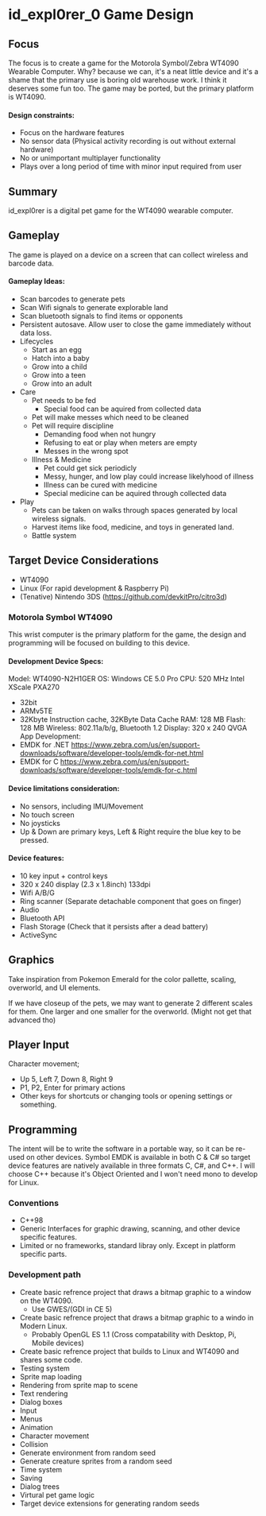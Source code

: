 # id_expl0rer_0 Game Design

## Focus

The focus is to create a game for the Motorola Symbol/Zebra WT4090 Wearable Computer.
Why? because we can, it's a neat little device and it's a shame that the primary use is boring old warehouse work. I think it deserves some fun too.
The game may be ported, but the primary platform is WT4090.

#### Design constraints:
- Focus on the hardware features
- No sensor data (Physical activity recording is out without external hardware)
- No or unimportant multiplayer functionality
- Plays over a long period of time with minor input required from user


## Summary

id_expl0rer is a digital pet game for the WT4090 wearable computer.


## Gameplay

The game is played on a device on a screen that can collect wireless and barcode data.

#### Gameplay Ideas:
- Scan barcodes to generate pets
- Scan Wifi signals to generate explorable land
- Scan bluetooth signals to find items or opponents
- Persistent autosave. Allow user to close the game immediately without data loss.
- Lifecycles
  - Start as an egg
  - Hatch into a baby
  - Grow into a child
  - Grow into a teen
  - Grow into an adult
- Care
  - Pet needs to be fed
    - Special food can be aquired from collected data
  - Pet will make messes which need to be cleaned
  - Pet will require discipline 
    - Demanding food when not hungry
    - Refusing to eat or play when meters are empty
    - Messes in the wrong spot
  - Illness & Medicine
    - Pet could get sick periodicly
    - Messy, hunger, and low play could increase likelyhood of illness
    - Illness can be cured with medicine
    - Special medicine can be aquired through collected data
- Play
  - Pets can be taken on walks through spaces generated by local wireless signals.
  - Harvest items like food, medicine, and toys in generated land.
  - Battle system


## Target Device Considerations 

- WT4090
- Linux (For rapid development & Raspberry Pi)
- (Tenative) Nintendo 3DS (https://github.com/devkitPro/citro3d)

### Motorola Symbol WT4090

This wrist computer is the primary platform for the game, the design and programming will be focused on building to this device. 

#### Development Device Specs:

Model: WT4090-N2H1GER
OS: Windows CE 5.0 Pro
CPU: 520 MHz Intel XScale PXA270
- 32bit
- ARMv5TE
- 32Kbyte Instruction cache, 32KByte Data Cache
RAM: 128 MB
Flash: 128 MB
Wireless: 802.11a/b/g, Bluetooth 1.2
Display: 320 x 240 QVGA
App Development:
- EMDK for .NET https://www.zebra.com/us/en/support-downloads/software/developer-tools/emdk-for-net.html
- EMDK for C https://www.zebra.com/us/en/support-downloads/software/developer-tools/emdk-for-c.html

#### Device limitations consideration:

- No sensors, including IMU/Movement
- No touch screen
- No joysticks
- Up & Down are primary keys, Left & Right require the blue key to be pressed.

#### Device features:

- 10 key input + control keys
- 320 x 240 display (2.3 x 1.8inch) 133dpi
- Wifi A/B/G
- Ring scanner (Separate detachable component that goes on finger)
- Audio
- Bluetooth API
- Flash Storage (Check that it persists after a dead battery)
- ActiveSync

## Graphics

Take inspiration from Pokemon Emerald for the color pallette, scaling, overworld, and UI elements.

If we have closeup of the pets, we may want to generate 2 different scales for them. One larger and one smaller for the overworld.
(Might not get that advanced tho)


## Player Input

Character movement;
- Up 5, Left 7, Down 8, Right 9
- P1, P2, Enter for primary actions
- Other keys for shortcuts or changing tools or opening settings or something.



## Programming

The intent will be to write the software in a portable way, so it can be re-used on other devices. Symbol EMDK is available in both C & C# so target device features are natively available in three formats C, C#, and C++. I will choose C++ because it's Object Oriented and I won't need mono to develop for Linux.


### Conventions

- C++98
- Generic Interfaces for graphic drawing, scanning, and other device specific features.
- Limited or no frameworks, standard libray only. Except in platform specific parts.


### Development path
- Create basic refrence project that draws a bitmap graphic to a window on the WT4090.
  - Use GWES/(GDI in CE 5)
- Create basic refrence project that draws a bitmap graphic to a windo in Modern Linux.
  - Probably OpenGL ES 1.1 (Cross compatability with Desktop, Pi, Mobile devices)
- Create basic refrence project that builds to Linux and WT4090 and shares some code.
- Testing system
- Sprite map loading
- Rendering from sprite map to scene
- Text rendering
- Dialog boxes
- Input
- Menus
- Animation
- Character movement
- Collision
- Generate environment from random seed
- Generate creature sprites from a random seed
- Time system
- Saving
- Dialog trees
- Virtural pet game logic
- Target device extensions for generating random seeds